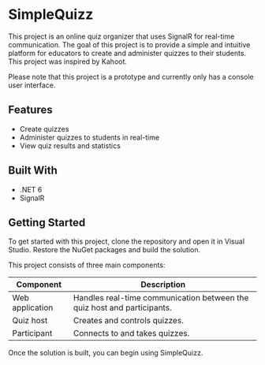 # SimpleQuizz

This project is an online quiz organizer that uses SignalR for real-time communication. The goal of this project is to provide a simple and intuitive platform for educators to create and administer quizzes to their students. This project was inspired by Kahoot.

Please note that this project is a prototype and currently only has a console user interface.

## Features

*   Create quizzes
*   Administer quizzes to students in real-time
*   View quiz results and statistics

## Built With

*   .NET 6
*   SignalR

## Getting Started

To get started with this project, clone the repository and open it in Visual Studio. Restore the NuGet packages and build the solution.

This project consists of three main components:

<table>

<thead>

<tr>

<th>Component</th>

<th>Description</th>

</tr>

</thead>

<tbody>

<tr>

<td>Web application</td>

<td>Handles real-time communication between the quiz host and participants.</td>

</tr>

<tr>

<td>Quiz host</td>

<td>Creates and controls quizzes.</td>

</tr>

<tr>

<td>Participant</td>

<td>Connects to and takes quizzes.</td>

</tr>

</tbody>

</table>

Once the solution is built, you can begin using SimpleQuizz.
